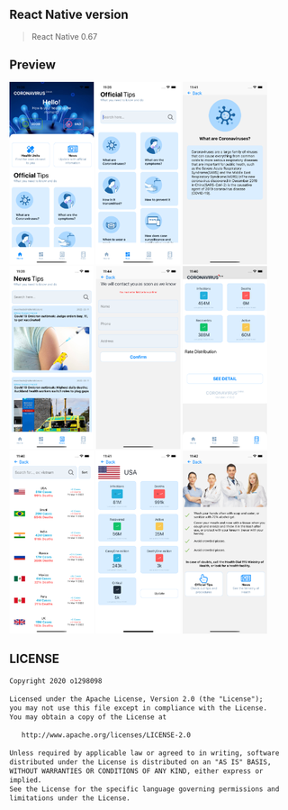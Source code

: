 ## React Native version

> React Native 0.67

## Preview

<img src="./demo/home.png" width="150">
<img src="./demo/tips.png" width="150">
<img src="./demo/tip.png" width="150">
<img src="./demo/news.png" width="150">
<img src="./demo/question.png" width="150">
<img src="./demo/dashboard.png" width="150">
<img src="./demo/countries.png" width="150">
<img src="./demo/dashboard2.png" width="150">
<img src="./demo/good.png" width="150">

## LICENSE

    Copyright 2020 o1298098

    Licensed under the Apache License, Version 2.0 (the "License");
    you may not use this file except in compliance with the License.
    You may obtain a copy of the License at

       http://www.apache.org/licenses/LICENSE-2.0

    Unless required by applicable law or agreed to in writing, software
    distributed under the License is distributed on an "AS IS" BASIS,
    WITHOUT WARRANTIES OR CONDITIONS OF ANY KIND, either express or implied.
    See the License for the specific language governing permissions and
    limitations under the License.
